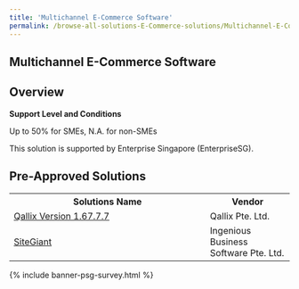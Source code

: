 ```yaml
---
title: 'Multichannel E-Commerce Software'
permalink: /browse-all-solutions-E-Commerce-solutions/Multichannel-E-Commerce-Software
---
```


## Multichannel E-Commerce Software
## Overview

**Support Level and Conditions**

Up to 50% for SMEs, N.A. for non-SMEs

This solution is supported by Enterprise Singapore (EnterpriseSG).

## Pre-Approved Solutions

<table>
<tr>
<th style='width: auto;'><b>Solutions Name</b></th>
<th style='width: 30%;'><b>Vendor</b></th>
</tr>
<tr>
<td><a href='/productivity-solutions-grant/solutionrepo/202222666N-Qllx-v-16777-G' target='_blank'>Qallix Version 1.67.7.7</a><br></td>
<td>Qallix Pte. Ltd.</td>
</tr>
<tr>
<td><a href='/productivity-solutions-grant/solutionrepo/201020197E-StGnt-G' target='_blank'>SiteGiant</a><br></td>
<td>Ingenious Business Software Pte. Ltd.</td>
</tr>
</table>

{% include banner-psg-survey.html %}
